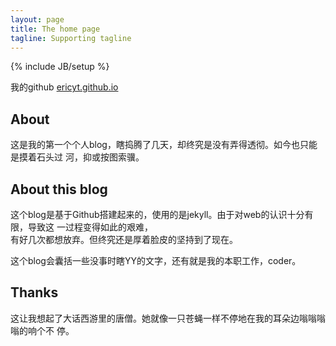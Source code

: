 ```yaml
---
layout: page
title: The home page
tagline: Supporting tagline
---
```

{% include JB/setup %}

我的github [ericyt.github.io](http://ericyt.github.io)



## About

这是我的第一个个人blog，瞎捣腾了几天，却终究是没有弄得透彻。如今也只能是摸着石头过
河，抑或按图索骥。
    
## About this blog

这个blog是基于Github搭建起来的，使用的是jekyll。由于对web的认识十分有限，导致这
一过程变得如此的艰难，  
有好几次都想放弃。但终究还是厚着脸皮的坚持到了现在。

这个blog会囊括一些没事时瞎YY的文字，还有就是我的本职工作，coder。

## Thanks
这让我想起了大话西游里的唐僧。她就像一只苍蝇一样不停地在我的耳朵边嗡嗡嗡嗡的响个不
停。



